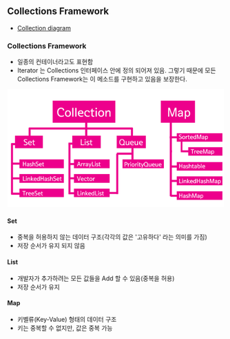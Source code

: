 ## Collections Framework
- [Collection diagram](https://prashantgaurav1.files.wordpress.com/2013/12/java-util-collection.gif)

### Collections Framework
- 일종의 컨테이너라고도 표현함
- Iterator 는 Collections 인터페이스 안에 정의 되어져 있음. 그렇기 때문에 모든 Collections Framework는 이 메소드를 구현하고 있음을 보장한다.

<img src="./static/2160.png" />

#### Set
- 중복을 허용하지 않는 데이터 구조(각각의 값은 '고유하다' 라는 의미를 가짐)
- 저장 순서가 유지 되지 않음

#### List
- 개발자가 추가하려는 모든 값들을 Add 할 수 있음(중복을 허용)
- 저장 순서가 유지

#### Map
- 키벨류(Key-Value) 형태의 데이터 구조
- 키는 중복할 수 없지만, 값은 중복 가능




